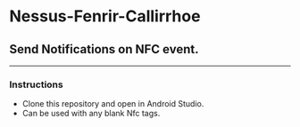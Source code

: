 # Nessus-Fenrir-Callirrhoe

## Send Notifications on NFC event.
---
### Instructions



* Clone this repository and open in Android Studio.
* Can be used with any blank Nfc tags.


